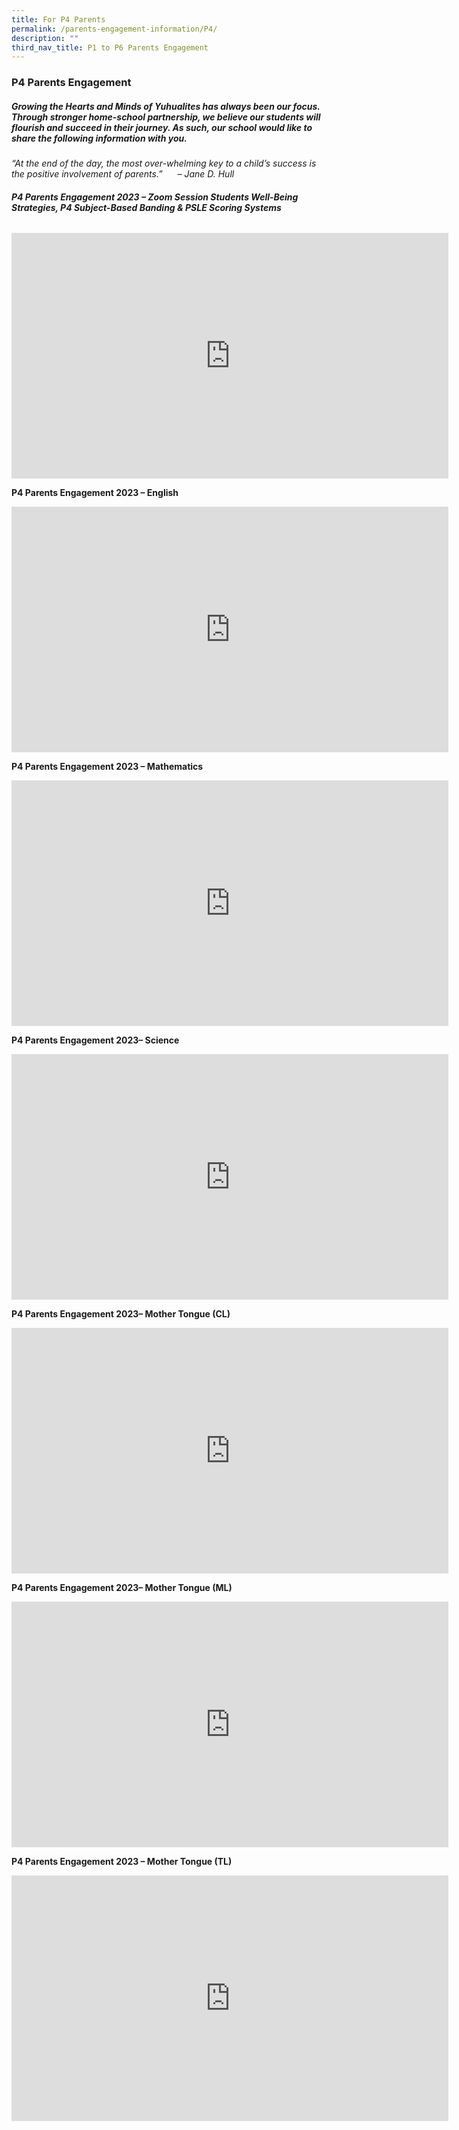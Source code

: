 ```yaml
---
title: For P4 Parents
permalink: /parents-engagement-information/P4/
description: ""
third_nav_title: P1 to P6 Parents Engagement
---
```

### P4 Parents Engagement

##### Growing the Hearts and Minds of Yuhualites has always been our focus. Through stronger home-school partnership, we believe our students will flourish and succeed in their journey. As such, our school would like to share the following information with you.

_“At the end of the day, the most over-whelming key to a child’s success is the positive involvement of parents.”      – Jane D. Hull_

###### **P4 Parents Engagement 2023 – Zoom Session  Students Well-Being Strategies, P4 Subject-Based Banding & PSLE Scoring Systems**

<iframe width="699" height="393" src="https://www.youtube.com/embed/QpZiqkjACNs" title="P4 Parents Engagement 2023 – Zoom Session" frameborder="0" allow="accelerometer; autoplay; clipboard-write; encrypted-media; gyroscope; picture-in-picture; web-share" allowfullscreen></iframe>


**P4 Parents Engagement 2023 – English**
<iframe width="699" height="393" src="https://www.youtube.com/embed/oGWLusBk9JM" title="YouTube video player" frameborder="0" allow="accelerometer; autoplay; clipboard-write; encrypted-media; gyroscope; picture-in-picture; web-share" allowfullscreen></iframe>

**P4 Parents Engagement 2023 – Mathematics**

<iframe width="699" height="393" src="https://www.youtube.com/embed/u6Mo8c_Ws1c" title="YouTube video player" frameborder="0" allow="accelerometer; autoplay; clipboard-write; encrypted-media; gyroscope; picture-in-picture; web-share" allowfullscreen></iframe>

**P4 Parents Engagement 2023– Science**

<iframe width="699" height="393" src="https://www.youtube.com/embed/nUz5wgFrlNY" title="YouTube video player" frameborder="0" allow="accelerometer; autoplay; clipboard-write; encrypted-media; gyroscope; picture-in-picture; web-share" allowfullscreen></iframe>

**P4 Parents Engagement 2023– Mother Tongue (CL)**

<iframe width="699" height="393" src="https://www.youtube.com/embed/LV2G_8lnT1Y" title="YouTube video player" frameborder="0" allow="accelerometer; autoplay; clipboard-write; encrypted-media; gyroscope; picture-in-picture; web-share" allowfullscreen></iframe>

**P4 Parents Engagement 2023– Mother Tongue (ML)**

<iframe width="699" height="393" src="https://www.youtube.com/embed/k7yHlTw-qR4" title="YouTube video player" frameborder="0" allow="accelerometer; autoplay; clipboard-write; encrypted-media; gyroscope; picture-in-picture; web-share" allowfullscreen></iframe>

**P4 Parents Engagement 2023 – Mother Tongue (TL)**

<iframe width="699" height="393" src="https://www.youtube.com/embed/y94kQ2L9k-U" title="YouTube video player" frameborder="0" allow="accelerometer; autoplay; clipboard-write; encrypted-media; gyroscope; picture-in-picture; web-share" allowfullscreen></iframe>
